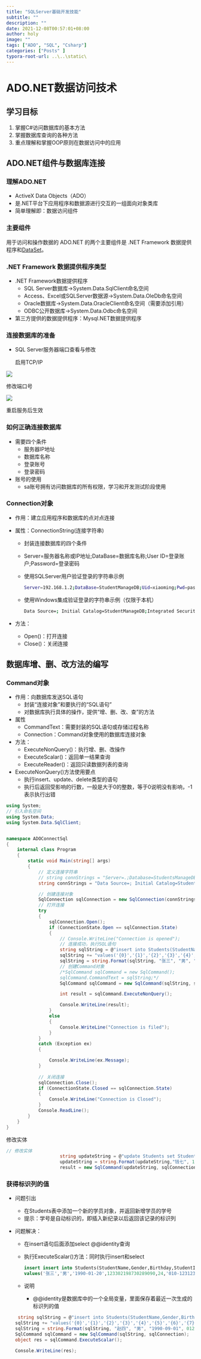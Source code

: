 ```yaml
---
title: "SQLServer基础开发技能"
subtitle: ""
description: ""
date: 2021-12-08T00:57:01+08:00
author: holy
image: ""
tags: ["ADO", "SQL", "Csharp"]
categories: ["Posts" ]
typora-root-url: ..\..\static\
---
```


# ADO.NET数据访问技术

## 学习目标

1. 掌握C#访问数据库的基本方法
2. 掌握数据库查询的各种方法
3. 重点理解和掌握OOP原则在数据访问中的应用

## ADO.NET组件与数据库连接

### 理解ADO.NET

- ActiveX Data Objects（ADO）
- 是.NET平台下应用程序和数据源进行交互的一组面向对象类库
- 简单理解即：数据访问组件

### 主要组件

‎用于访问和操作数据的 ADO.NET 的两个主要组件是 .NET Framework 数据提供程序和‎[‎DataSet‎](https://docs.microsoft.com/en-us/dotnet/api/system.data.dataset)‎。‎

###   .NET Framework 数据提供程序类型

- .NET Framework数据提供程序
  - SQL Server数据库->System.Data.SqlClient命名空间
  - Access、Excel或SQLServer数据源->System.Data.OleDb命名空间
  - Oracle数据库->System.Data.OracleClient命名空间（需要添加引用）
  - ODBC公开数据库->System.Data.Odbc命名空间
- 第三方提供的数据提供程序：Mysql.NET数据提供程序

### 连接数据库的准备

- SQL Server服务器端口查看与修改

  启用TCP/IP

![](images/image-20211208012717807.png)

修改端口号

![](images/image-20211208013007932.png)

重启服务后生效

### 如何正确连接数据库

- 需要四个条件
  - 服务器IP地址
  - 数据库名称
  - 登录账号
  - 登录密码
- 账号的使用
  - sa账号拥有访问数据库的所有权限，学习和开发测试阶段使用

### Connection对象

- 作用：建立应用程序和数据库的点对点连接

- 属性：ConnectionString(连接字符串)

  - 封装连接数据库的四个条件

  - Server=服务器名称或IP地址;DataBase=数据库名称;User ID=登录账户;Password=登录密码

  - 使用SQLServer用户验证登录的字符串示例

    ```bash
    Server=192.168.1.2;DataBase=StudentManageDB;Uid=xiaoming;Pwd=password
    ```

  - 使用Windows集成验证登录的字符串示例（仅限于本机）

    ```bash
    Data Source=; Initial Catalog=StudentManageDB;Integrated Security=True
    ```

- 方法：

  - Open()：打开连接
  - Close()：关闭连接

## 数据库增、删、改方法的编写

### Command对象

- 作用：向数据库发送SQL语句
  - 封装“连接对象”和要执行的“SQL语句”
  - 对数据库执行具体的操作，提供“增、删、改、查”的方法
- 属性
  - CommandText：需要封装的SQL语句或存储过程名称
  - Connection：Command对象使用的数据库连接对象
- 方法：
  - ExecuteNonQuery()：执行增、删、改操作
  - ExecuteScalar()：返回单一结果查询
  - ExecuteReader()：返回只读数据列表的查询
- ExecuteNonQuery()方法使用要点
  - 执行insert、update、delete类型的语句
  - 执行后返回受影响的行数，一般是大于0的整数，等于0说明没有影响，-1表示执行出错

```c#
using System;
// 引入命名空间
using System.Data;
using System.Data.SqlClient;


namespace ADOConnectSql
{
    internal class Program
    {
        static void Main(string[] args)
        {
            // 定义连接字符串
            // string connStrings = "Server=.;Database=StudentsManageDB;UID=sa;PWD=sqlpassword";
            string connStrings = "Data Source=; Initial Catalog=StudentManageDB;Integrated Security=True";

            // 创建连接对象
            SqlConnection sqlConnection = new SqlConnection(connStrings);
            // 打开连接
            try
            {
                sqlConnection.Open();
                if (ConnectionState.Open == sqlConnection.State)
                {
                    // Console.WriteLine("Connection is opened");
                    // 连接成功，执行SQL语句
                    string sqlString = @"insert into Students(StudentName,Gender,Birthday,StudentIdNo,Age,PhoneNumber,StudentAddress,ClassId)";
                    sqlString += "values('{0}','{1}','{2}','{3}','{4}','{5}','{6}','{7}')";
                    sqlString = string.Format(sqlString, "张三", "男", "1990-09-01", 413302198730289090, 20, "12972782727", "北京", 1);
                    // 创建Command对象
                    /*SqlCommand sqlCommand = new SqlCommand();
                    sqlCommand.CommandText = sqlString;*/
                    SqlCommand sqlCommand = new SqlCommand(sqlString, sqlConnection);

                    int result = sqlCommand.ExecuteNonQuery();

                    Console.WriteLine(result);
                }
                else
                {
                    Console.WriteLine("Connection is filed");
                }
            }
            catch (Exception ex)
            {

                Console.WriteLine(ex.Message);
            }
            
            // 关闭连接
            sqlConnection.Close();
            if (ConnectionState.Closed == sqlConnection.State)
            {
                Console.WriteLine("Connection is Closed");
            }
            Console.ReadLine();
        }
    }
}
```

修改实体

```c#
// 修改实体
                    string updateString = @"update Students set StudentName='{0}' where StudentId={1}";
                    updateString = string.Format(updateString,"钱七", 100005);
                    result = new SqlCommand(updateString, sqlConnection).ExecuteNonQuery();
```

### 获得标识列的值

- 问题引出

  - 在Students表中添加一个新的学员对象，并返回新增学员的学号
  - 提示：学号是自动标识的，即插入新纪录以后返回该记录的标识列

- 问题解决：

  - 在insert语句后面添加select @@identity查询

  - 执行ExecuteScalar()方法：同时执行insert和select

    ```sql
    insert insert into Students(StudentName,Gender,Birthday,StudentIdNo,Age,PhoneNumber,StudentAddress,ClassId)
    values('张三','男','1990-01-20',123302198730289090,24,'010-1231231','深圳海上世界',1);select @@identity
    ```

  - 说明

    - @@identity是数据库中的一个全局变量，里面保存着最近一次生成的标识列的值

  ```csharp
   string sqlString = @"insert into Students(StudentName,Gender,Birthday,StudentIdNo,Age,PhoneNumber,StudentAddress,ClassId)";
  sqlString += "values('{0}','{1}','{2}','{3}','{4}','{5}','{6}','{7}');select @@identity";
  sqlString = string.Format(sqlString, "赵四", "男", "1990-09-01", 012307998730289090, 20, "13972782727", "北京", 1);
  SqlCommand sqlCommand = new SqlCommand(sqlString, sqlConnection);
  object res = sqlCommand.ExecuteScalar();
  
  Console.WriteLine(res);
  ```

  

### 
